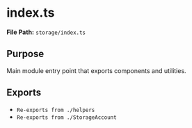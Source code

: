 # index.ts

**File Path:** `storage/index.ts`

## Purpose

Main module entry point that exports components and utilities.

## Exports

- `Re-exports from ./helpers`
- `Re-exports from ./StorageAccount`
